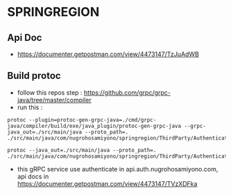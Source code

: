 # SPRINGREGION

## Api Doc
- https://documenter.getpostman.com/view/4473147/TzJuAdWB

## Build protoc
- follow this repos step : https://github.com/grpc/grpc-java/tree/master/compiler
- run this : 
```
protoc --plugin=protoc-gen-grpc-java=./cmd/grpc-java/compiler/build/exe/java_plugin/protoc-gen-grpc-java --grpc-java_out=./src/main/java --proto_path=. ./src/main/java/com/nugrohosamiyono/springregion/ThirdParty/Authenticate/Protos/AuthService.proto
```
```
protoc --java_out=./src/main/java --proto_path=. ./src/main/java/com/nugrohosamiyono/springregion/ThirdParty/Authenticate/Protos/AuthService.proto 
```
- this gRPC service use authenticate in api.auth.nugrohosamiyono.com, api docs in https://documenter.getpostman.com/view/4473147/TVzXDFka 